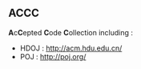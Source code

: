 ## ACCC
**A**c**C**epted **C**ode **C**ollection including :
- HDOJ : http://acm.hdu.edu.cn/
- POJ : http://poj.org/
